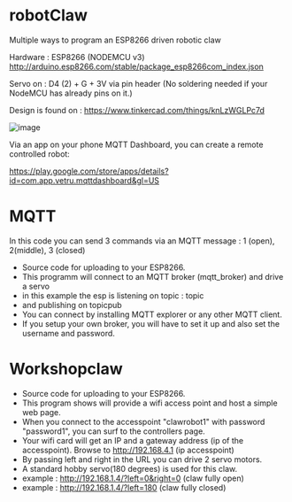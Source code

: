 # robotClaw
Multiple ways to program an ESP8266 driven robotic claw

Hardware :  ESP8266 (NODEMCU v3)
http://arduino.esp8266.com/stable/package_esp8266com_index.json

Servo on  :  D4 (2) +  G + 3V  via pin header  (No soldering needed if your NodeMCU has already pins on it.) 

Design is found on :  https://www.tinkercad.com/things/knLzWGLPc7d


![image](https://user-images.githubusercontent.com/74420584/223797055-5f5aa8f2-9768-415b-a0aa-796890bd33fe.png)


Via an app on your phone MQTT Dashboard, you can create a remote controlled robot:

https://play.google.com/store/apps/details?id=com.app.vetru.mqttdashboard&gl=US



# MQTT

In this code you can send 3 commands via an MQTT message :  1 (open), 2(middle), 3 (closed)

*  Source code for uploading to your ESP8266.
*  This programm will connect to an MQTT broker (mqtt_broker) and drive a servo
*  in this example the esp is listening on topic : topic
*  and publishing on topicpub
*  You can connect by installing MQTT explorer or any other MQTT client.
*  If you setup your own broker, you will have to set it up and also set the username and password.

# Workshopclaw

*  Source code for uploading to your ESP8266.
*  This program shows will provide a wifi access point and host a simple web page.  
*  When you connect to the accesspoint "clawrobot1" with password "password1", you can surf to the controllers page.
*  Your wifi card will get an IP and a gateway address (ip of the accesspoint).  Browse to http://192.168.4.1 (ip accesspoint)
*  By passing left and right in the URL you can drive 2 servo motors.
*  A standard hobby servo(180 degrees) is used for this claw.
*  example :  http://192.168.1.4/?left=0&right=0 (claw fully open)
*  example :  http://192.168.1.4/?left=180 (claw fully closed)



